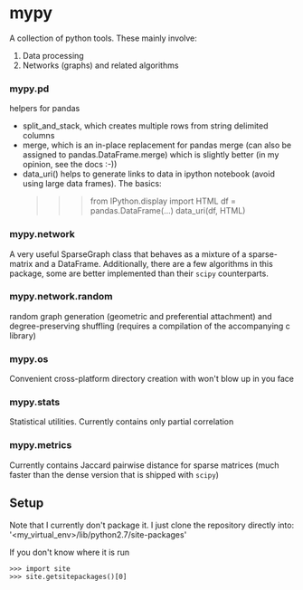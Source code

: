 mypy
====

A collection of python tools. These mainly involve:

1. Data processing
2. Networks (graphs) and related algorithms

### mypy.pd
helpers for pandas

 * split_and_stack, which creates multiple rows from string delimited columns
 * merge, which is an in-place replacement for pandas merge (can also be assigned to pandas.DataFrame.merge) which is slightly better (in my opinion, see the docs :-))
 * data_uri() helps to generate links to data in ipython notebook (avoid using large data frames). The basics:
 	>>> from IPython.display import HTML
	>>> df = pandas.DataFrame(...)
	>>> data_uri(df, HTML)

### mypy.network
A very useful SparseGraph class that behaves as a mixture of a sparse-matrix and a DataFrame.
Additionally, there are a few algorithms in this package, some are better implemented than their `scipy` counterparts.

### mypy.network.random
random graph generation (geometric and preferential attachment) and degree-preserving shuffling (requires a compilation of the accompanying c library)

### mypy.os
Convenient cross-platform directory creation with won't blow up in you face

### mypy.stats
Statistical utilities. Currently contains only partial correlation

### mypy.metrics
Currently contains Jaccard pairwise distance for sparse matrices (much faster than the dense version that is shipped with `scipy`)

Setup
-----
Note that I currently don't package it. I just clone the repository directly into:
'<my_virtual_env>/lib/python2.7/site-packages'

If you don't know where it is run

    >>> import site
    >>> site.getsitepackages()[0]
